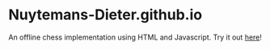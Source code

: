 # Nuytemans-Dieter.github.io
An offline chess implementation using HTML and Javascript.
Try it out [here](https://nuytemans-dieter.github.io/)!
